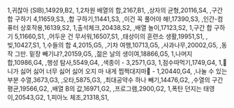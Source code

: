 1,귀찮아 (SIB),14929,B2,
1,2차원 배열의 합,2167,B1,
,상자의 균형,20116,S4,
,구간 합 구하기 4,11659,S3,
,합 구하기,11441,S3,
,이건 꼭 풀어야 해!,17390,S3,
,인간-컴퓨터 상호작용,16139,S2,
1,출석체크,20438,S2,
,배열 놀이,17123,S2,
1,구간 합 구하기 5,11660,S1,
,어두운 건 무서워,16507,S1,
,태상이의 훈련소 생활,19951,S1,
,빚,10427,S1,
1,수들의 합 4,2015,G5,
,기차 여행,10713,G5,
,사과나무,20002,G5,
,동작 그만. 밑장 빼기냐?,20159,G5,
,젊은 날의 생이여,18866,G5,
1,나머지 합,10986,G4,
,행성 탐사,5549,G4,
,색종이 - 3,2571,G3,
1,점수따먹기,1749,G4,
1,🎵니가 싫어 싫어 너무 싫어 싫어 오지 마 내게 찝쩍대지마🎵 - 1,20440,G4,
,나눌 수 있는 부분 수열,3673,G3,
,오타,5875,G3,
,최대공약수 하나 빼기,14476,G2,
,수열의 구간 평균,19566,G2,
,배열 B의 값,16971,G2,
,프로그램,2900,G2,
1,폭탄 던지는 태영이,20543,G2,
1,피아노 체조,21318,S1,
